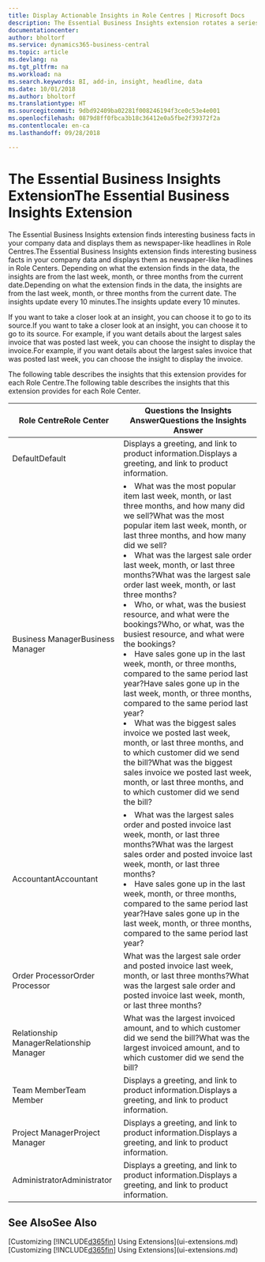 ```yaml
---
title: Display Actionable Insights in Role Centres | Microsoft Docs
description: The Essential Business Insights extension rotates a series of business insights on Role Centres.
documentationcenter: 
author: bholtorf
ms.service: dynamics365-business-central
ms.topic: article
ms.devlang: na
ms.tgt_pltfrm: na
ms.workload: na
ms.search.keywords: BI, add-in, insight, headline, data
ms.date: 10/01/2018
ms.author: bholtorf
ms.translationtype: HT
ms.sourcegitcommit: 9dbd92409ba02281f008246194f3ce0c53e4e001
ms.openlocfilehash: 0879d8ff0fbca3b18c36412e0a5fbe2f39372f2a
ms.contentlocale: en-ca
ms.lasthandoff: 09/28/2018

---
```


# <a name="the-essential-business-insights-extension"></a><span data-ttu-id="9232e-103">The Essential Business Insights Extension</span><span class="sxs-lookup"><span data-stu-id="9232e-103">The Essential Business Insights Extension</span></span>
<span data-ttu-id="9232e-104">The Essential Business Insights extension finds interesting business facts in your company data and displays them as newspaper-like headlines in Role Centres.</span><span class="sxs-lookup"><span data-stu-id="9232e-104">The Essential Business Insights extension finds interesting business facts in your company data and displays them as newspaper-like headlines in Role Centers.</span></span> <span data-ttu-id="9232e-105">Depending on what the extension finds in the data, the insights are from the last week, month, or three months from the current date.</span><span class="sxs-lookup"><span data-stu-id="9232e-105">Depending on what the extension finds in the data, the insights are from the last week, month, or three months from the current date.</span></span> <span data-ttu-id="9232e-106">The insights update every 10 minutes.</span><span class="sxs-lookup"><span data-stu-id="9232e-106">The insights update every 10 minutes.</span></span>  

<span data-ttu-id="9232e-107">If you want to take a closer look at an insight, you can choose it to go to its source.</span><span class="sxs-lookup"><span data-stu-id="9232e-107">If you want to take a closer look at an insight, you can choose it to go to its source.</span></span> <span data-ttu-id="9232e-108">For example, if you want details about the largest sales invoice that was posted last week, you can choose the insight to display the invoice.</span><span class="sxs-lookup"><span data-stu-id="9232e-108">For example, if you want details about the largest sales invoice that was posted last week, you can choose the insight to display the invoice.</span></span>

<span data-ttu-id="9232e-109">The following table describes the insights that this extension provides for each Role Centre.</span><span class="sxs-lookup"><span data-stu-id="9232e-109">The following table describes the insights that this extension provides for each Role Center.</span></span>

|<span data-ttu-id="9232e-110">Role Centre</span><span class="sxs-lookup"><span data-stu-id="9232e-110">Role Center</span></span>|<span data-ttu-id="9232e-111">Questions the Insights Answer</span><span class="sxs-lookup"><span data-stu-id="9232e-111">Questions the Insights Answer</span></span>|
|----|-----|
|<span data-ttu-id="9232e-112">Default</span><span class="sxs-lookup"><span data-stu-id="9232e-112">Default</span></span>|<span data-ttu-id="9232e-113">Displays a greeting, and link to product information.</span><span class="sxs-lookup"><span data-stu-id="9232e-113">Displays a greeting, and link to product information.</span></span>|
|<span data-ttu-id="9232e-114">Business Manager</span><span class="sxs-lookup"><span data-stu-id="9232e-114">Business Manager</span></span>|<li> <span data-ttu-id="9232e-115">What was the most popular item last week, month, or last three months, and how many did we sell?</span><span class="sxs-lookup"><span data-stu-id="9232e-115">What was the most popular item last week, month, or last three months, and how many did we sell?</span></span><br><li> <span data-ttu-id="9232e-116">What was the largest sale order last week, month, or last three months?</span><span class="sxs-lookup"><span data-stu-id="9232e-116">What was the largest sale order last week, month, or last three months?</span></span><br><li> <span data-ttu-id="9232e-117">Who, or what, was the busiest resource, and what were the bookings?</span><span class="sxs-lookup"><span data-stu-id="9232e-117">Who, or what, was the busiest resource, and what were the bookings?</span></span><br><li> <span data-ttu-id="9232e-118">Have sales gone up in the last week, month, or three months, compared to the same period last year?</span><span class="sxs-lookup"><span data-stu-id="9232e-118">Have sales gone up in the last week, month, or three months, compared to the same period last year?</span></span><br><li> <span data-ttu-id="9232e-119">What was the biggest sales invoice we posted last week, month, or last three months, and to which customer did we send the bill?</span><span class="sxs-lookup"><span data-stu-id="9232e-119">What was the biggest sales invoice we posted last week, month, or last three months, and to which customer did we send the bill?</span></span></li> |
|<span data-ttu-id="9232e-120">Accountant</span><span class="sxs-lookup"><span data-stu-id="9232e-120">Accountant</span></span>|<li> <span data-ttu-id="9232e-121">What was the largest sales order and posted invoice last week, month, or last three months?</span><span class="sxs-lookup"><span data-stu-id="9232e-121">What was the largest sales order and posted invoice last week, month, or last three months?</span></span><br><li> <span data-ttu-id="9232e-122">Have sales gone up in the last week, month, or three months, compared to the same period last year?</span><span class="sxs-lookup"><span data-stu-id="9232e-122">Have sales gone up in the last week, month, or three months, compared to the same period last year?</span></span> |
|<span data-ttu-id="9232e-123">Order Processor</span><span class="sxs-lookup"><span data-stu-id="9232e-123">Order Processor</span></span>| <span data-ttu-id="9232e-124">What was the largest sale order and posted invoice last week, month, or last three months?</span><span class="sxs-lookup"><span data-stu-id="9232e-124">What was the largest sale order and posted invoice last week, month, or last three months?</span></span>|
|<span data-ttu-id="9232e-125">Relationship Manager</span><span class="sxs-lookup"><span data-stu-id="9232e-125">Relationship Manager</span></span>| <span data-ttu-id="9232e-126">What was the largest invoiced amount, and to which customer did we send the bill?</span><span class="sxs-lookup"><span data-stu-id="9232e-126">What was the largest invoiced amount, and to which customer did we send the bill?</span></span>|
|<span data-ttu-id="9232e-127">Team Member</span><span class="sxs-lookup"><span data-stu-id="9232e-127">Team Member</span></span>| <span data-ttu-id="9232e-128">Displays a greeting, and link to product information.</span><span class="sxs-lookup"><span data-stu-id="9232e-128">Displays a greeting, and link to product information.</span></span>|
|<span data-ttu-id="9232e-129">Project Manager</span><span class="sxs-lookup"><span data-stu-id="9232e-129">Project Manager</span></span>| <span data-ttu-id="9232e-130">Displays a greeting, and link to product information.</span><span class="sxs-lookup"><span data-stu-id="9232e-130">Displays a greeting, and link to product information.</span></span>|
|<span data-ttu-id="9232e-131">Administrator</span><span class="sxs-lookup"><span data-stu-id="9232e-131">Administrator</span></span>| <span data-ttu-id="9232e-132">Displays a greeting, and link to product information.</span><span class="sxs-lookup"><span data-stu-id="9232e-132">Displays a greeting, and link to product information.</span></span>|

## <a name="see-also"></a><span data-ttu-id="9232e-133">See Also</span><span class="sxs-lookup"><span data-stu-id="9232e-133">See Also</span></span>
<span data-ttu-id="9232e-134">[Customizing [!INCLUDE[d365fin](includes/d365fin_md.md)] Using Extensions](ui-extensions.md)</span><span class="sxs-lookup"><span data-stu-id="9232e-134">[Customizing [!INCLUDE[d365fin](includes/d365fin_md.md)] Using Extensions](ui-extensions.md)</span></span>

